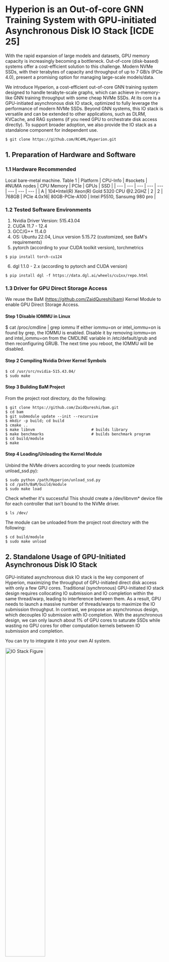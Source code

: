 # Hyperion is an Out-of-core GNN Training System with GPU-initiated Asynchronous Disk IO Stack [ICDE 25]
With the rapid expansion of large models and datasets, GPU memory capacity is increasingly becoming a bottleneck. Out-of-core (disk-based) systems offer a cost-efficient solution to this challenge. Modern NVMe SSDs, with their terabytes of capacity and throughput of up to 7 GB/s (PCIe 4.0), present a promising option for managing large-scale models/data.

We introduce Hyperion, a cost-efficient out-of-core GNN training system designed to handle terabyte-scale graphs, which can achieve in-memory-like GNN training throughput with some cheap NVMe SSDs. At its core is a GPU-initiated asynchronous disk IO stack, optimized to fully leverage the performance of modern NVMe SSDs. Beyond GNN systems, this IO stack is versatile and can be extended to other applications, such as DLRM, KVCache, and RAG systems (if you need GPU to orchestrate disk access directly). To support broader adoption, we also provide the IO stack as a standalone component for independent use.


```
$ git clone https://github.com/RC4ML/Hyperion.git
```

## 1. Preparation of Hardware and Software 
### 1.1 Hardware Recommended
Local bare-metal machine.
Table 1
| Platform | CPU-Info | #sockets | #NUMA nodes | CPU Memory | PCIe | GPUs | SSD |
| --- | --- | --- | --- | --- | --- | --- | --- |
| A | 104*Intel(R) Xeon(R) Gold 5320 CPU @2.2GHZ | 2 | 2 | 768GB | PCIe 4.0x16| 80GB-PCIe-A100 | Intel P5510, Sansumg 980 pro |
### 1.2 Tested Software Environments
1. Nvidia Driver Version: 515.43.04
2. CUDA 11.7 - 12.4
3. GCC/G++ 11.4.0
4. OS: Ubuntu 22.04, Linux version 5.15.72 (customized, see BaM's requirements)
5. pytorch (according to your CUDA toolkit version), torchmetrics
```
$ pip install torch-cu124
```
6. dgl 1.1.0 - 2.x (according to pytorch and CUDA version)
```
$ pip install dgl -f https://data.dgl.ai/wheels/cu1xx/repo.html
```
### 1.3 Driver for GPU Direct Storage Access
We reuse the BaM (https://github.com/ZaidQureshi/bam) Kernel Module to enable GPU Direct Storage Access.
#### Step 1 Disable IOMMU in Linux
$ cat /proc/cmdline | grep iommu
If either iommu=on or intel_iommu=on is found by grep, the IOMMU is enabled.
Disable it by removing iommu=on and intel_iommu=on from the CMDLINE variable in /etc/default/grub and then reconfiguring GRUB. The next time you reboot, the IOMMU will be disabled.
#### Step 2 Compiling Nvidia Driver Kernel Symbols
```
$ cd /usr/src/nvidia-515.43.04/
$ sudo make
```
#### Step 3 Building BaM Project
From the project root directory, do the following:
```
$ git clone https://github.com/ZaidQureshi/bam.git
$ cd bam
$ git submodule update --init --recursive
$ mkdir -p build; cd build
$ cmake ..
$ make libnvm                         # builds library
$ make benchmarks                     # builds benchmark program
$ cd build/module
$ make
```
#### Step 4 Loading/Unloading the Kernel Module
Unbind the NVMe drivers according to your needs (customize unload_ssd.py):
```
$ sudo python /path/Hyperion/unload_ssd.py 
$ cd /path/BaM/build/module
$ sudo make load
```
Check whether it's successful
This should create a /dev/libnvm* device file for each controller that isn't bound to the NVMe driver.
```
$ ls /dev/
```
The module can be unloaded from the project root directory with the following:
```
$ cd build/module
$ sudo make unload
```
## 2. Standalone Usage of GPU-Initiated Asynchronous Disk IO Stack
GPU-initiated asynchronous disk IO stack is the key component of Hyperion, maximizing the throughput of GPU-initiated direct disk access with only a few GPU cores.
Traditional (synchronous) GPU-initiated IO stack design requires collocating IO submission and IO completion within the same thread/warp, leading to interference between them. As a result, GPU needs to launch a massive number of threads/warps to maximize the IO submission throughput. In contrast, we propose an asynchronous design, which decouples IO submission with IO completion. With the asynchronous design, we can only launch about 1% of GPU cores to saturate SSDs while wasting no GPU cores for other computation kernels between IO submission and completion.

You can try to integrate it into your own AI system.

<img src="https://github.com/user-attachments/assets/5914271d-0592-4c9a-a57b-a5fe8efe3cb5" alt="IO Stack Figure" style="width:50%; height:auto;">

### Quick Start
```
$ cd IOStack
$ make
$ sudo ./test
```
### User Interface
In this part, we introduce the usage of the IO stack. The code of the IO stack is head-only and can be easily integrated into your projects. We regard NVMe SSDs as block-device, i.e., users should know which SSD logic blocks to access. We define `LBS` as the minimal logic block size. `LBS` is usually 512 bytes. `NUM_LBS_PER_SSD` is the total number of logic blocks in each SSD.
#### Initialize IO stack
Initialize the IO stack with configurable parameters. `num_ssds` is the total number of SSDs and `num_queue_per_ssd` is the SQ/CQ number of each SSD. `io_submission_TB_num` and `io_completion_TB_num` are the thread block number of IO submission kernels and IO completion kernels, respectively. In our evaluated platforms, setting `io_submission_TB_num` to **1** and setting `io_completion_TB_num` to **32** is sufficient to maximize SSD throughput (even for 12 * SSDs).
```cpp
IOStack(int num_ssds, int num_queue_per_ssd, int io_submission_TB_num, int io_completion_TB_num)
```
#### IO Submission
The IO stack supports submitting multiple micro-batches of IO requests and only handling their completion once. Call the io_submission with the IO requests array in GPU memory and the number of requests.
You can also assign the asynchronous CUDA stream for the io_submission.
```cpp
void IOStack::io_submission(IOReq *reqs, int num_reqs, cudaStream_t stream);
```
Each IO request needs to be organized in the following structure. `start_lb` represents the logic block index in the SSDs. The `start_lb` of i-th logic block in the j-th SSD should be `NUM_LBS_PER_SSD*j+i`. Each IO request can read `num_items` logically-continuous blocks (`num_items` is not larger than `MAX_ITEMS`). For the k-th logic block in a request, users can assign its output virtual address, i.e., `dest_addr[k]` in the GPU global memory. 
```cpp
struct IOReq
{
    uint64_t start_lb;
    uint64_t dest_addr[MAX_ITEMS];
    int num_items;
    ...
};
```
#### IO Completion
Call the `io_completion` at a suitable time. It will handle the completion of all previous IO requests.
```cpp
void IOStack::io_completion(cudaStream_t stream);
```
#### Example:
Concurrently initiate the IO requests and GNN computation. The disk access (stream1) can be overlapped with GNN computation (stream2).
```cpp
io_submission(reqs_micro_batch1, num_reqs_batch1, stream1);
GNN_Kernel(..., stream2) ## GNN computation
io_submission(reqs_micro_batch2, num_reqs_batch2, stream1);
GNN_Kernel(..., stream2) ## GNN computation
io_submission(reqs_micro_batch3, num_reqs_batch3, stream1);
GNN_Kernel(..., stream2) ## GNN computation
io_completion(stream1);
```
Refer to test.cu for more details.
## 3. Prepare Datasets for GNN Training
Datasets are from OGB (https://ogb.stanford.edu/), Standford-snap (https://snap.stanford.edu/), and Webgraph (https://webgraph.di.unimi.it/).
Here is an example of preparing datasets for Hyperion.

### Uk-Union Datasets
Refer to README in dataset directory for more instructions
```
$ bash prepare_datasets.sh
```
## 4. Run Hyperion
### 4.1 Build Hyperion from Source
```
$ bash build.sh
```
There are two steps to train a GNN model in Hyperion. In these steps, you need to change to **root**/**sudo** user for GPU Direct SSD Access.
### 4.2 Start Hyperion Server

```
$ sudo python Hyperion_server.py --dataset_path 'dataset' --dataset_name ukunion --train_batch_size 8000 --fanout [25,10] --epoch 2 
```

### 4.3 Run Hyperion Training
#### (Optional) Configure SM Utilization of Training Backend:
```
$ export CUDA_VISIBLE_DEVICES=0         # Example using GPU0, adjust for other GPUs as needed
$ sudo nvidia-smi -i 0 -c EXCLUSIVE_PROCESS  # Set GPU0 to exclusive process mode
$ sudo nvidia-cuda-mps-control -d            # Start the MPS service
# ====== check =========
$ ps -ef | grep mps                     # After starting successfully, the corresponding process can be seen
# ====== stop =========
$ sudo nvidia-smi -i 0 -c DEFAULT       # Restore GPU to default mode
$ echo quit | nvidia-cuda-mps-control   # Stop the MPS service
```
After Hyperion outputs "System is ready for serving", then start training by: 
```
$ sudo python training_backend/Hyperion_graphsage.py --class_num 2  --features_num 128 --hidden_dim 256 --hops_num 2 --epoch 2
```

## Cite this work
If Hyperion and the IO stack are helpful for your research, please cite our work

```
@inproceedings{sun2024hyperion,
  title={Hyperion: Optimizing SSD Access is All You Need to Enable Cost-efficient Out-of-core GNN Training}, 
  author={Jie Sun and Mo Sun and Zheng Zhang and Jun Xie and Zuocheng Shi and Zihan Yang and Jie Zhang and Fei Wu and Zeke Wang},
  year={2025},
  booktitle={ICDE}
}

@article{sun2023helios,
  title={Helios: An Efficient Out-of-core GNN Training System on Terabyte-scale Graphs with In-memory Performance},
  author={Sun, Jie and Sun, Mo and Zhang, Zheng and Xie, Jun and Shi, Zuocheng and Yang, Zihan and Zhang, Jie and Wu, Fei and Wang, Zeke},
  journal={arXiv preprint arXiv:2310.00837},
  year={2023}
}
```

